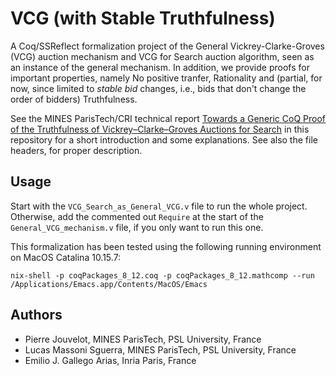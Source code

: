 # VCG (with Stable Truthfulness)

A Coq/SSReflect formalization project of the General Vickrey-Clarke-Groves (VCG) auction mechanism and VCG for Search auction algorithm, seen as an instance of the general mechanism. In addition, we provide proofs for important properties, namely No positive tranfer, Rationality and (partial, for now, since limited to _stable bid_ changes, i.e., bids that don't change the order of bidders) Truthfulness.

See the MINES ParisTech/CRI technical report [Towards a Generic CoQ Proof of the Truthfulness of Vickrey–Clarke–Groves Auctions for Search](report.pdf) in this repository for a short introduction and some explanations. See also the file headers, for proper description.

## Usage

Start with the `VCG_Search_as_General_VCG.v` file to run the whole project. Otherwise, add the commented out `Require` at the start of the 
`General_VCG_mechanism.v` file, if you only want to run this one.

This formalization has been tested using the following running environment on MacOS Catalina 10.15.7:

```
nix-shell -p coqPackages_8_12.coq -p coqPackages_8_12.mathcomp --run /Applications/Emacs.app/Contents/MacOS/Emacs
```

## Authors

- Pierre Jouvelot, MINES ParisTech, PSL University, France
- Lucas Massoni Sguerra, MINES ParisTech, PSL University, France
- Emilio J. Gallego Arias, Inria Paris, France
